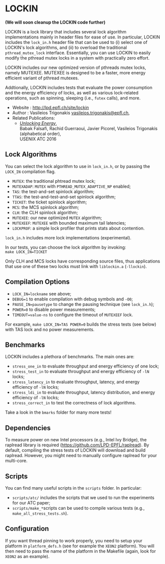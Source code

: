 LOCKIN
=======

**(We will soon cleanup the LOCKIN code further)**

LOCKIN is a lock library that includes several lock algorithm implementations mainly in header files for ease of use. In particular, LOCKIN includes the `lock_in.h` header file that can be used to (i) select one of LOCKIN's lock algorithms, and (ii) to overload the traditional `pthread_mutex_lock` interface. Essentially, you can use LOCKIN to easily modify the pthread mutex locks in a system with practically zero effort.

LOCKIN includes our new optimized version of pthreads mutex locks, namely MUTEXEE. MUTEXEE is designed to be a faster, more energy efficient variant of pthread mutexes.

Addtionally, LOCKIN includes tests that evaluate the power consumption and the energy efficiency of locks, as well as various lock-related operations, such as spinning, sleeping (i.e., `futex` calls), and more.


* Website             : http://lpd.epfl.ch/site/lockin
* Author              : Vasileios Trigonakis <vasileios.trigonakis@epfl.ch>,
* Related Publications:
  * [*Unlocking Energy*](https://www.usenix.org/conference/atc16/technical-sessions/presentation/falsafi),  
    Babak Falsafi, Rachid Guerraoui, Javier Picorel, Vasileios Trigonakis (alphabetical order),  
  USENIX ATC 2016


Lock Algorithms
---------------

You can select the lock algorithm to use in `lock_in.h`, or by passing the `LOCK_IN` compilation flag.

- `MUTEX`: the traditional phtread mutex lock;
- `MUTEXADAP`: `MUTEX` with `PTHREAD_MUTEX_ADAPTIVE_NP` enabled;
- `TAS`: the test-and-set spinlock algorithm;
- `TTAS`: the test-and-test-and-set spinlock algorithm;
- `TICKET`: the ticket spinlock algorithm;
- `MCS`: the MCS spinlock algorithm;
- `CLH`: the CLH spinlock algorithm;
- `MUTEXEE`: our new optimized `MUTEX` algorithm;
- `MUTEXEEF`: `MUTEXEE` with bounded maximum tail latencies; 
- `LOCKPROF`: a simple lock profiler that prints stats about contention.

`lock_in.h` includes more lock implementations (experimental).

In our tests, you can choose the lock algorithm by invoking:  
`make LOCK_IN=TICKET`

Only CLH and MCS locks have corresponding source files, thus applications that use one of these two locks must link with `liblockin.a` (`-llockin`).

Compilation Options
-------------------

* `LOCK_IN=lockname` see above;
* `DEBUG=1` to enable compilation with debug symbols and `-O0`;
* `PAUSE_IN=pausetype` to change the pausing technique (see `lock_in.h`);
* `POWER=0` to disable power measurements;
* `TIMEOUT=value-ns` to configure the timeout of `MUTEXEEF` lock.

For example, `make LOCK_IN=TAS POWER=0` builds the stress tests (see below) with TAS lock and no power measurements.


Benchmarks
----------

LOCKIN includes a plethora of benchmarks. The main ones are:
* `stress_one_in` to evaluate throughput and energy efficiency of one lock;
* `stress_test_in` to evaluate throughput and energy efficiency of `-lN` locks;
* `stress_latency_in` to evaluate throughput, latency, and energy efficiency of `-lN` locks;
* `stress_ldi_in` to evaluate throughput, latency distribution, and energy efficiency of `-lN` locks;
* `stress_correct_in` to test the correctness of lock algorithms.

Take a look in the `bmarks` folder for many more tests!


Dependencies
------------

To measure power on new Intel processors (e.g., Intel Ivy Bridge), the raplread library is required (https://github.com/LPD-EPFL/raplread). By default, compiling the stress tests of LOCKIN will download and build raplread. However, you might need to manually configure raplread for your multi-core. 


Scripts
-------

You can find many useful scripts in the `scripts` folder. In particular:
* `scripts/atc/` includes the scripts that we used to run the experiments for our ATC paper;
* `scripts/make_*`scripts can be used to compile various tests (e.g., `make_all_stress_tests.sh`).


Configuration
-------------

If you want thread pinning to work properly, you need to setup your platform in `platform_defs.h` (see for example the `XEON2` platform). You will then need to pass the name of the platform in the Makefile (again, look for `XEON2` as an example).
